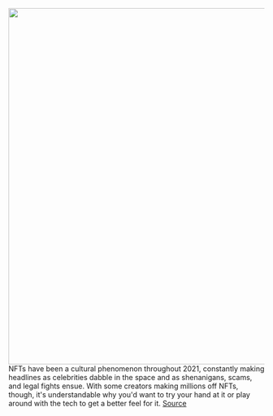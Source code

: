 <img src='https://cdn.vox-cdn.com/thumbor/L4tzh4AIhSlBzKb3XQqAiGUVEqE=/0x0:2040x1360/1200x800/filters:focal(857x517:1183x843)/cdn.vox-cdn.com/uploads/chorus_image/image/70244020/acastro_210319_1777_nft_0001.0.jpg' width='700px' /><br/>
NFTs have been a cultural phenomenon throughout 2021, constantly making headlines as celebrities dabble in the space and as shenanigans, scams, and legal fights ensue. With some creators making millions off NFTs, though, it's understandable why you'd want to try your hand at it or play around with the tech to get a better feel for it.
<a href='https://www.theverge.com/22809090/nft-create-opensea-rarible-cryptocurrency-ethereum-collectibles-how-to'> Source <a/>